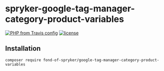 # spryker-google-tag-manager-category-product-variables

[![PHP from Travis config](https://img.shields.io/travis/php-v/symfony/symfony.svg)](https://php.net/)
[![license](https://img.shields.io/github/license/mashape/apistatus.svg)](https://packagist.org/packages/fond-of-spryker/google-tag-manager-category-product-variables)

## Installation

```
composer require fond-of-spryker/google-tag-manager-category-product-variables
```
